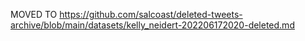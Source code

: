 MOVED TO https://github.com/salcoast/deleted-tweets-archive/blob/main/datasets/kelly_neidert-202206172020-deleted.md
